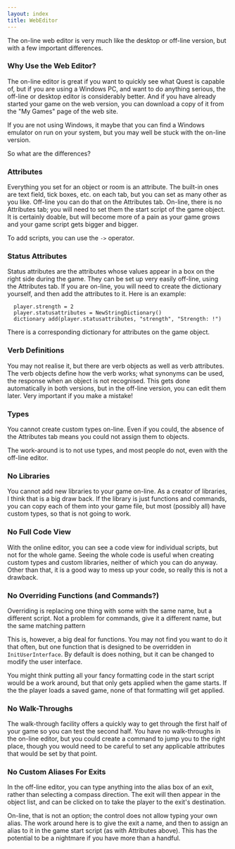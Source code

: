 ```yaml
---
layout: index
title: WebEditor
---
```


The on-line web editor is very much like the desktop or off-line version, but with a few important differences.


### Why Use the Web Editor?

The on-line editor is great if you want to quickly see what Quest is capable of, but if you are using a Windows PC, and want to do anything serious, the off-line or desktop editor is considerably better. And if you have already started your game on the web version, you can download a copy of it from the "My Games" page of the web site.

If you are not using Windows, it maybe that you can find a Windows emulator on run on your system, but you may well be stuck with the on-line version.

So what are the differences?


### Attributes

Everything you set for an object or room is an attribute. The built-in ones are text field, tick boxes, etc. on each tab, but you can set as many other as you like. Off-line you can do that on the Attributes tab. On-line, there is no Attributes tab; you will need to set them the start script of the game object. It is certainly doable, but will become more of a pain as your game grows and your game script gets bigger and bigger.

To add scripts, you can use the `->` operator.


### Status Attributes

Status attributes are the attributes whose values appear in a box on the right side during the game. They can be set up very easily off-line, using the Attributes tab. If you are on-line, you will need to create the dictionary yourself, and then add the attributes to it. Here is an example:
```
  player.strength = 2
  player.statusattributes = NewStringDictionary()
  dictionary add(player.statusattributes, "strength", "Strength: !")
```
There is a corresponding dictionary for attributes on the game object.


### Verb Definitions

You may not realise it, but there are verb objects as well as verb attributes. The verb objects define how the verb works; what synonyms can be used, the response when an object is not recognised. This gets done automatically in both versions, but in the off-line version, you can edit them later. Very important if you make a mistake!


### Types

You cannot create custom types on-line. Even if you could, the absence of the Attributes tab means you could not assign them to objects.

The work-around is to not use types, and most people do not, even with the off-line editor.


### No Libraries

You cannot add new libraries to your game on-line. As a creator of libraries, I think that is a big draw back. If the library is just functions and commands, you can copy each of them into your game file, but most (possibly all) have custom types, so that is not going to work.


### No Full Code View

With the online editor, you can see a code view for individual scripts, but not for the whole game. Seeing the whole code is useful when creating custom types and custom libraries, neither of which you can do anyway. Other than that, it is a good way to mess up your code, so really this is not a drawback.


### No Overriding Functions (and Commands?)

Overriding is replacing one thing with some with the same name, but a different script. Not a problem for commands, give it a different name, but the same matching pattern

This is, however, a big deal for functions. You may not find you want to do it that often, but one function that is designed to be overridden in `InitUserInterface`. By default is does nothing, but it can be changed to modify the user interface.

You might think putting all your fancy formatting code in the start script would be a work around, but that only gets applied when the game starts. If the the player loads a saved game, none of that formatting will get applied.


### No Walk-Throughs

The walk-through facility offers a quickly way to get through the first half of your game so you can test the second half. You have no walk-throughs in the on-line editor, but you could create a command to jump you to the right place, though you would need to be careful to set any applicable attributes that would be set by that point.


### No Custom Aliases For Exits

In the off-line editor, you can type anything into the alias box of an exit, rather than selecting a compass direction. The exit will then appear in the object list, and can be clicked on to take the player to the exit's destination.

On-line, that is not an option; the control does not allow typing your own alias. The work around here is to give the exit a name, and then to assign an alias to it in the game start script (as with Attributes above). This has the potential to be a nightmare if you have more than a handful.